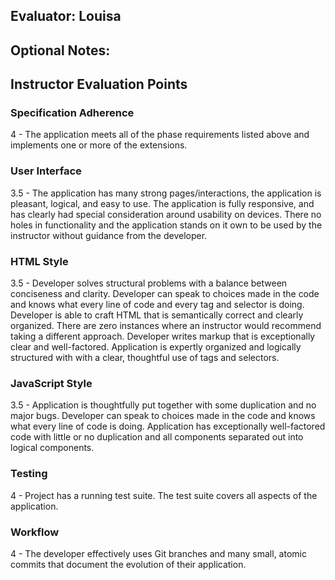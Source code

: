 ## Evaluator: Louisa

## Optional Notes:

## Instructor Evaluation Points

### Specification Adherence
4 - The application meets all of the phase requirements listed above and implements one or more of the extensions.

### User Interface
3.5 - The application has many strong pages/interactions,  the application is pleasant, logical, and easy to use. The application is fully responsive, and has clearly had special consideration around usability on devices. There no holes in functionality and the application stands on it own to be used by the instructor without guidance from the developer.

### HTML Style
3.5 - Developer solves structural problems with a balance between conciseness and clarity. Developer can speak to choices made in the code and knows what every line of code and every tag and selector is doing. Developer is able to craft HTML that is semantically correct and clearly organized. There are zero instances where an instructor would recommend taking a different approach. Developer writes markup that is exceptionally clear and well-factored. Application is expertly organized and logically structured with with a clear, thoughtful use of tags and selectors.

### JavaScript Style
3.5 - Application is thoughtfully put together with some duplication and no major bugs. Developer can speak to choices made in the code and knows what every line of code is doing. Application has exceptionally well-factored code with little or no duplication and all components separated out into logical components.

### Testing
4 - Project has a running test suite. The test suite covers all aspects of the application.

### Workflow
4 - The developer effectively uses Git branches and many small, atomic commits that document the evolution of their application.
